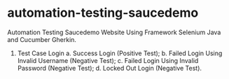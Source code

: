 # automation-testing-saucedemo
Automation Testing Saucedemo Website Using Framework Selenium Java and Cucumber Gherkin.
1. Test Case Login
   a. Success Login (Positive Test);
   b. Failed Login Using Invalid Username (Negative Test);
   c. Failed Login Using Invalid Password (Negative Test);
   d. Locked Out Login (Negative Test).


